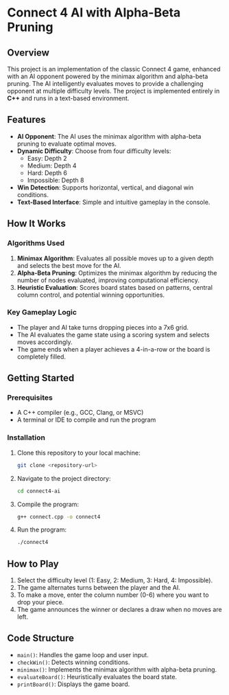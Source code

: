 # Connect 4 AI with Alpha-Beta Pruning

## Overview
This project is an implementation of the classic Connect 4 game, enhanced with an AI opponent powered by the minimax algorithm and alpha-beta pruning. The AI intelligently evaluates moves to provide a challenging opponent at multiple difficulty levels. The project is implemented entirely in **C++** and runs in a text-based environment.

## Features
- **AI Opponent**: The AI uses the minimax algorithm with alpha-beta pruning to evaluate optimal moves.
- **Dynamic Difficulty**: Choose from four difficulty levels:
  - Easy: Depth 2
  - Medium: Depth 4
  - Hard: Depth 6
  - Impossible: Depth 8
- **Win Detection**: Supports horizontal, vertical, and diagonal win conditions.
- **Text-Based Interface**: Simple and intuitive gameplay in the console.

## How It Works
### Algorithms Used
1. **Minimax Algorithm**: Evaluates all possible moves up to a given depth and selects the best move for the AI.
2. **Alpha-Beta Pruning**: Optimizes the minimax algorithm by reducing the number of nodes evaluated, improving computational efficiency.
3. **Heuristic Evaluation**: Scores board states based on patterns, central column control, and potential winning opportunities.

### Key Gameplay Logic
- The player and AI take turns dropping pieces into a 7x6 grid.
- The AI evaluates the game state using a scoring system and selects moves accordingly.
- The game ends when a player achieves a 4-in-a-row or the board is completely filled.

## Getting Started
### Prerequisites
- A C++ compiler (e.g., GCC, Clang, or MSVC)
- A terminal or IDE to compile and run the program

### Installation
1. Clone this repository to your local machine:
   ```bash
   git clone <repository-url>
   ```
2. Navigate to the project directory:
   ```bash
   cd connect4-ai
   ```
3. Compile the program:
   ```bash
   g++ connect.cpp -o connect4
   ```
4. Run the program:
   ```bash
   ./connect4
   ```

## How to Play
1. Select the difficulty level (1: Easy, 2: Medium, 3: Hard, 4: Impossible).
2. The game alternates turns between the player and the AI.
3. To make a move, enter the column number (0-6) where you want to drop your piece.
4. The game announces the winner or declares a draw when no moves are left.

## Code Structure
- `main()`: Handles the game loop and user input.
- `checkWin()`: Detects winning conditions.
- `minimax()`: Implements the minimax algorithm with alpha-beta pruning.
- `evaluateBoard()`: Heuristically evaluates the board state.
- `printBoard()`: Displays the game board.
